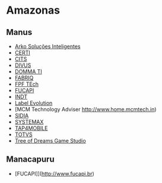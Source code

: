 # Amazonas

## Manus

* [Arko Soluções Inteligentes](http://www.arkosolucoes.com.br)
* [CERTI](http://www.certi.org.br/)
* [CITS](http://www.cits.br/)
* [DIVUS](http://divus.com.br/)
* [DOMMA TI](http://www.dommati.com.br/)
* [FABRIQ](https://www.fabriq.io/)
* [FPF TEch](http://www.fpftech.com/contato/)
* [FUCAPI](http://www.fucapi.br)
* [INDT](http://www.indt.org.br)
* [Label Evolution](http://www.labelevolution.com.br/)
* [MCM Technology Adviser http://www.home.mcmtech.in)
* [SIDIA](http://www.samsung.com/br/common/notfound.html#/pt/default.asp)
* [SYSTEMAX](http://maxxisystem.com.br/)
* [TAP4MOBILE](http://www.tap4mobile.com.br/)
* [TOTVS](https://www.totvs.com/amazonas)
* [Tree of Dreams Game Studio](http://www.trdreams.com/)

## Manacapuru

* [FUCAPI]](http://www.fucapi.br)
